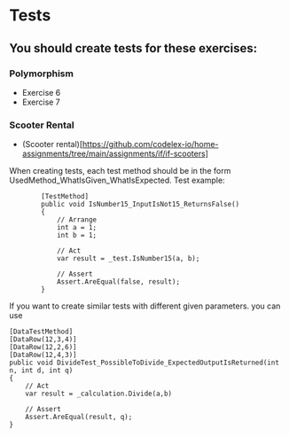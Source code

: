 # Tests

## You should create tests for these exercises:

### Polymorphism
- Exercise 6
- Exercise 7
### Scooter Rental
 - (Scooter rental)[https://github.com/codelex-io/home-assignments/tree/main/assignments/if/if-scooters]
 
When creating tests, each test method should be in the form UsedMethod_WhatIsGiven_WhatIsExpected. Test example:
```
	    [TestMethod]
        public void IsNumber15_InputIsNot15_ReturnsFalse()
        {
            // Arrange
            int a = 1;
            int b = 1;

            // Act
            var result = _test.IsNumber15(a, b);

            // Assert
            Assert.AreEqual(false, result);
        }
```

If you want to create similar tests with different given parameters. you can use 
```
[DataTestMethod]
[DataRow(12,3,4)]
[DataRow(12,2,6)]
[DataRow(12,4,3)]
public void DivideTest_PossibleToDivide_ExpectedOutputIsReturned(int n, int d, int q)
{
	// Act
	var result = _calculation.Divide(a,b)

	// Assert
	Assert.AreEqual(result, q);
}
```
